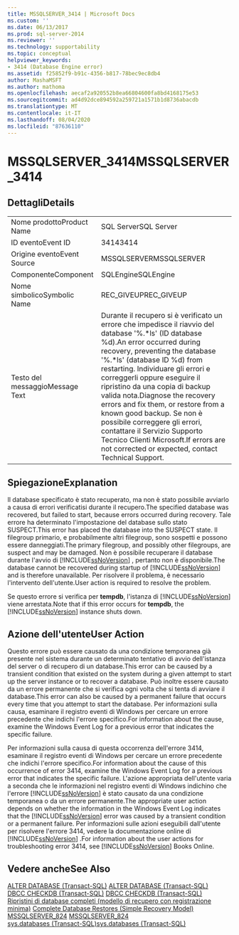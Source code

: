 ```yaml
---
title: MSSQLSERVER_3414 | Microsoft Docs
ms.custom: ''
ms.date: 06/13/2017
ms.prod: sql-server-2014
ms.reviewer: ''
ms.technology: supportability
ms.topic: conceptual
helpviewer_keywords:
- 3414 (Database Engine error)
ms.assetid: f25852f9-b91c-4356-b817-78bec9ec8db4
author: MashaMSFT
ms.author: mathoma
ms.openlocfilehash: aecaf2a920552b8ea66804600fa8bd4168175e53
ms.sourcegitcommit: ad4d92dce894592a259721a1571b1d8736abacdb
ms.translationtype: MT
ms.contentlocale: it-IT
ms.lasthandoff: 08/04/2020
ms.locfileid: "87636110"
---
```

# <a name="mssqlserver_3414"></a><span data-ttu-id="7f078-102">MSSQLSERVER_3414</span><span class="sxs-lookup"><span data-stu-id="7f078-102">MSSQLSERVER_3414</span></span>
    
## <a name="details"></a><span data-ttu-id="7f078-103">Dettagli</span><span class="sxs-lookup"><span data-stu-id="7f078-103">Details</span></span>  
  
|||  
|-|-|  
|<span data-ttu-id="7f078-104">Nome prodotto</span><span class="sxs-lookup"><span data-stu-id="7f078-104">Product Name</span></span>|<span data-ttu-id="7f078-105">SQL Server</span><span class="sxs-lookup"><span data-stu-id="7f078-105">SQL Server</span></span>|  
|<span data-ttu-id="7f078-106">ID evento</span><span class="sxs-lookup"><span data-stu-id="7f078-106">Event ID</span></span>|<span data-ttu-id="7f078-107">3414</span><span class="sxs-lookup"><span data-stu-id="7f078-107">3414</span></span>|  
|<span data-ttu-id="7f078-108">Origine evento</span><span class="sxs-lookup"><span data-stu-id="7f078-108">Event Source</span></span>|<span data-ttu-id="7f078-109">MSSQLSERVER</span><span class="sxs-lookup"><span data-stu-id="7f078-109">MSSQLSERVER</span></span>|  
|<span data-ttu-id="7f078-110">Componente</span><span class="sxs-lookup"><span data-stu-id="7f078-110">Component</span></span>|<span data-ttu-id="7f078-111">SQLEngine</span><span class="sxs-lookup"><span data-stu-id="7f078-111">SQLEngine</span></span>|  
|<span data-ttu-id="7f078-112">Nome simbolico</span><span class="sxs-lookup"><span data-stu-id="7f078-112">Symbolic Name</span></span>|<span data-ttu-id="7f078-113">REC_GIVEUP</span><span class="sxs-lookup"><span data-stu-id="7f078-113">REC_GIVEUP</span></span>|  
|<span data-ttu-id="7f078-114">Testo del messaggio</span><span class="sxs-lookup"><span data-stu-id="7f078-114">Message Text</span></span>|<span data-ttu-id="7f078-115">Durante il recupero si è verificato un errore che impedisce il riavvio del database '%.\*ls' (ID database %d).</span><span class="sxs-lookup"><span data-stu-id="7f078-115">An error occurred during recovery, preventing the database '%.\*ls' (database ID %d) from restarting.</span></span> <span data-ttu-id="7f078-116">Individuare gli errori e correggerli oppure eseguire il ripristino da una copia di backup valida nota.</span><span class="sxs-lookup"><span data-stu-id="7f078-116">Diagnose the recovery errors and fix them, or restore from a known good backup.</span></span> <span data-ttu-id="7f078-117">Se non è possibile correggere gli errori, contattare il Servizio Supporto Tecnico Clienti Microsoft.</span><span class="sxs-lookup"><span data-stu-id="7f078-117">If errors are not corrected or expected, contact Technical Support.</span></span>|  
  
## <a name="explanation"></a><span data-ttu-id="7f078-118">Spiegazione</span><span class="sxs-lookup"><span data-stu-id="7f078-118">Explanation</span></span>  
 <span data-ttu-id="7f078-119">Il database specificato è stato recuperato, ma non è stato possibile avviarlo a causa di errori verificatisi durante il recupero.</span><span class="sxs-lookup"><span data-stu-id="7f078-119">The specified database was recovered, but failed to start, because errors occurred during recovery.</span></span> <span data-ttu-id="7f078-120">Tale errore ha determinato l'impostazione del database sullo stato SUSPECT.</span><span class="sxs-lookup"><span data-stu-id="7f078-120">This error has placed the database into the SUSPECT state.</span></span> <span data-ttu-id="7f078-121">Il filegroup primario, e probabilmente altri filegroup, sono sospetti e possono essere danneggiati.</span><span class="sxs-lookup"><span data-stu-id="7f078-121">The primary filegroup, and possibly other filegroups, are suspect and may be damaged.</span></span> <span data-ttu-id="7f078-122">Non è possibile recuperare il database durante l'avvio di [!INCLUDE[ssNoVersion](../../includes/ssnoversion-md.md)] , pertanto non è disponibile.</span><span class="sxs-lookup"><span data-stu-id="7f078-122">The database cannot be recovered during startup of [!INCLUDE[ssNoVersion](../../includes/ssnoversion-md.md)] and is therefore unavailable.</span></span> <span data-ttu-id="7f078-123">Per risolvere il problema, è necessario l'intervento dell'utente.</span><span class="sxs-lookup"><span data-stu-id="7f078-123">User action is required to resolve the problem.</span></span>  
  
 <span data-ttu-id="7f078-124">Se questo errore si verifica per **tempdb**, l'istanza di [!INCLUDE[ssNoVersion](../../includes/ssnoversion-md.md)] viene arrestata.</span><span class="sxs-lookup"><span data-stu-id="7f078-124">Note that if this error occurs for **tempdb**, the [!INCLUDE[ssNoVersion](../../includes/ssnoversion-md.md)] instance shuts down.</span></span>  
  
## <a name="user-action"></a><span data-ttu-id="7f078-125">Azione dell'utente</span><span class="sxs-lookup"><span data-stu-id="7f078-125">User Action</span></span>  
 <span data-ttu-id="7f078-126">Questo errore può essere causato da una condizione temporanea già presente nel sistema durante un determinato tentativo di avvio dell'istanza del server o di recupero di un database.</span><span class="sxs-lookup"><span data-stu-id="7f078-126">This error can be caused by a transient condition that existed on the system during a given attempt to start up the server instance or to recover a database.</span></span> <span data-ttu-id="7f078-127">Può inoltre essere causato da un errore permanente che si verifica ogni volta che si tenta di avviare il database.</span><span class="sxs-lookup"><span data-stu-id="7f078-127">This error can also be caused by a permanent failure that occurs every time that you attempt to start the database.</span></span> <span data-ttu-id="7f078-128">Per informazioni sulla causa, esaminare il registro eventi di Windows per cercare un errore precedente che indichi l'errore specifico.</span><span class="sxs-lookup"><span data-stu-id="7f078-128">For information about the cause, examine the Windows Event Log for a previous error that indicates the specific failure.</span></span>  
  
 <span data-ttu-id="7f078-129">Per informazioni sulla causa di questa occorrenza dell'errore 3414, esaminare il registro eventi di Windows per cercare un errore precedente che indichi l'errore specifico.</span><span class="sxs-lookup"><span data-stu-id="7f078-129">For information about the cause of this occurrence of error 3414, examine the Windows Event Log for a previous error that indicates the specific failure.</span></span> <span data-ttu-id="7f078-130">L'azione appropriata dell'utente varia a seconda che le informazioni nel registro eventi di Windows indichino che l'errore [!INCLUDE[ssNoVersion](../../includes/ssnoversion-md.md)] è stato causato da una condizione temporanea o da un errore permanente.</span><span class="sxs-lookup"><span data-stu-id="7f078-130">The appropriate user action depends on whether the information in the Windows Event Log indicates that the [!INCLUDE[ssNoVersion](../../includes/ssnoversion-md.md)] error was caused by a transient condition or a permanent failure.</span></span> <span data-ttu-id="7f078-131">Per informazioni sulle azioni eseguibili dall'utente per risolvere l'errore 3414, vedere la documentazione online di [!INCLUDE[ssNoVersion](../../includes/ssnoversion-md.md)] .</span><span class="sxs-lookup"><span data-stu-id="7f078-131">For information about the user actions for troubleshooting error 3414, see [!INCLUDE[ssNoVersion](../../includes/ssnoversion-md.md)] Books Online.</span></span>  
  
## <a name="see-also"></a><span data-ttu-id="7f078-132">Vedere anche</span><span class="sxs-lookup"><span data-stu-id="7f078-132">See Also</span></span>  
 <span data-ttu-id="7f078-133">[ALTER DATABASE &#40;Transact-SQL&#41;](/sql/t-sql/statements/alter-database-transact-sql) </span><span class="sxs-lookup"><span data-stu-id="7f078-133">[ALTER DATABASE &#40;Transact-SQL&#41;](/sql/t-sql/statements/alter-database-transact-sql) </span></span>  
 <span data-ttu-id="7f078-134">[DBCC CHECKDB &#40;Transact-SQL&#41;](/sql/t-sql/database-console-commands/dbcc-checkdb-transact-sql) </span><span class="sxs-lookup"><span data-stu-id="7f078-134">[DBCC CHECKDB &#40;Transact-SQL&#41;](/sql/t-sql/database-console-commands/dbcc-checkdb-transact-sql) </span></span>  
 <span data-ttu-id="7f078-135">[Ripristini di database completi &#40;modello di recupero con registrazione minima&#41;](../backup-restore/complete-database-restores-simple-recovery-model.md) </span><span class="sxs-lookup"><span data-stu-id="7f078-135">[Complete Database Restores &#40;Simple Recovery Model&#41;](../backup-restore/complete-database-restores-simple-recovery-model.md) </span></span>  
 <span data-ttu-id="7f078-136">[MSSQLSERVER_824](mssqlserver-824-database-engine-error.md) </span><span class="sxs-lookup"><span data-stu-id="7f078-136">[MSSQLSERVER_824](mssqlserver-824-database-engine-error.md) </span></span>  
 [<span data-ttu-id="7f078-137">sys.databases &#40;Transact-SQL&#41;</span><span class="sxs-lookup"><span data-stu-id="7f078-137">sys.databases &#40;Transact-SQL&#41;</span></span>](/sql/relational-databases/system-catalog-views/sys-databases-transact-sql)  
  
  
